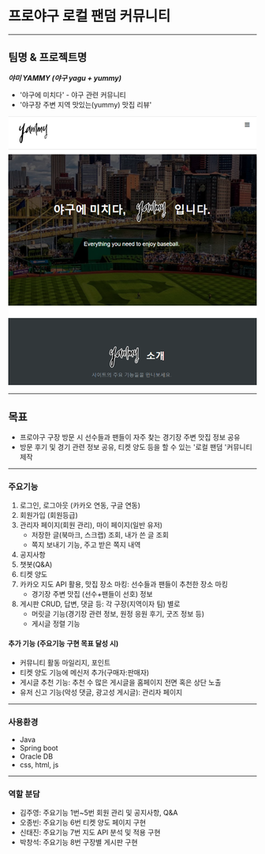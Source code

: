 # 프로야구 로컬 팬덤 커뮤니티

---

## 팀명 & 프로젝트명

***야미 YAMMY (야구 yagu + yummy)***

- '야구에 미치다' - 야구 관련 커뮤니티
- '야구장 주변 지역 맛있는(yummy) 맛집 리뷰'

![](README.assets/index.png)

---

## 목표

- 프로야구 구장 방문 시 선수들과 팬들이 자주 찾는 경기장 주변 맛집 정보 공유
- 방문 후기 및 경기 관련 정보 공유, 티켓 양도 등을 할 수 있는 '로컬 팬덤 '커뮤니티 제작



---

### 주요기능

1. 로그인, 로그아웃 (카카오 연동, 구글 연동)
2. 회원가입 (회원등급)
3. 관리자 페이지(회원 관리), 마이 페이지(일반 유저)
   - 저장한 글(북마크, 스크랩) 조회, 내가 쓴 글 조회
   - 쪽지 보내기 기능, 주고 받은 쪽지 내역
4. 공지사항
5. 챗봇(Q&A)
6. 티켓 양도
7. 카카오 지도 API 활용, 맛집 장소 마킹: 선수들과 팬들이 추천한 장소 마킹
   - 경기장 주변 맛집 (선수+팬들이 선호) 정보
8. 게시판 CRUD, 답변, 댓글 등: 각 구장(지역이자 팀) 별로
   - 머릿글 기능(경기장 관련 정보, 원정 응원 후기, 굿즈 정보 등)
   - 게시글 정렬 기능



#### 추가 기능 (주요기능 구현 목표 달성 시)

- 커뮤니티 활동 마일리지, 포인트
- 티켓 양도 기능에 메신저 추가(구매자:판매자)
- 게시글 추천 기능: 추천 수 많은 게시글을 홈페이지 전면 혹은 상단 노출 
- 유저 신고 기능(악성 댓글, 광고성 게시글): 관리자 페이지

---

### 사용환경

- Java
- Spring boot
- Oracle DB
- css, html, js

---

### 역할 분담

- 김주영: 주요기능 1번~5번
  회원 관리 및 공지사항, Q&A
- 오종빈: 주요기능 6번
  티켓 양도 페이지 구현
- 신태진: 주요기능 7번
  지도 API 분석 및 적용 구현
- 박창석: 주요기능 8번
  구장별 게시판 구현


